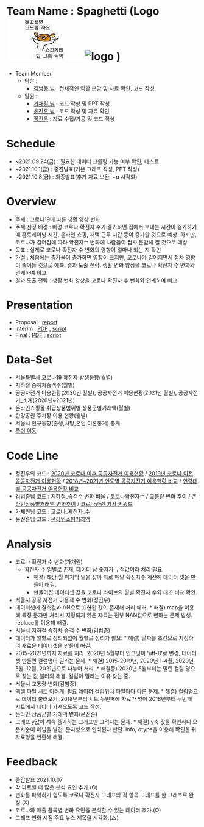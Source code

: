 # Team Name : Spaghetti (Logo ![logo](https://raw.githubusercontent.com/jinubot07/LikeLion_13th_DataCourse/main/08_PRJ_team_project/report/spaghetti_code.jpg) ![logo](https://user-images.githubusercontent.com/76489787/135559155-e76f058f-1798-490d-8cfa-4014e271bd72.jpg) )

* Team Member
  * 팀장 :
    *  [김범중 님](https://github.com/kbjung/LikeLion_13th_DataCourse/tree/main/TP01) : 전체적인 역할 분담 및 자료 확인, 코드 작성.
  * 팀원 :
    *  [가채원 님](https://github.com/chea12ya/2021_GA) : 코드 작성 및 PPT 작성
    *  [윤진훈 님](https://github.com/YoonJinhoon/LikeLion_13th_DataCourse) :  코드 작성 및 자료 확인
    *  [정진우](https://github.com/jinubot07/LikeLion_13th_DataCourse/tree/main/08_PRJ_team_project) : 자료 수집/가공 및 코드 작성
 
# Schedule
  *  ~2021.09.24(금) : 필요한 데이터 크롤링 가능 여부 확인, 테스트.
  *  ~2021.10.1(금) : 중간발표(기본 그래프 작성, PPT 작성)
  *  ~2021.10.8(금) : 최종발표(추가 자료 보완, +ɑ 시각화)

# Overview
* 주제 : 코로나19에 따른 생활 양상 변화
* 주제 선정 배경 : 배경 코로나 확진자 수가 증가하면 집에서 보내는 시간이 증가하기에 홈트레이닝 시간, 온라인 쇼핑, 재택 근무 시간 등이 증가할 것으로 예상. 하지만, 코로나가 길어짐에 따라 확진자수 변화에 사람들이 점차 둔감해 질 것으로 예상
* 목표 : 실제로 코로나 확진자 수 변화의 영향이 얼마나 되는 지 확인
* 가설 : 처음에는 증가율이 증가하면 영향이 크지만, 코로나가 길어지면서 점차 영향이 줄어들 것으로 예측. 결과 도출 전략. 생활 변화 양상을 코로나 확진자 수 변화와 연계하여 비교.
* 결과 도출 전략 : 생활 변화 양상을 코로나 확진자 수 변화와 연계하여 비교

# Presentation
* Proposal : [report](https://github.com/jinubot07/LikeLion_13th_DataCourse/blob/main/08_PRJ_team_project/report/LikeLion_%ED%94%84%EB%A1%9C%EC%A0%9D%ED%8A%B8%EA%B3%84%ED%9A%8D%EC%84%9C.pdf)
* Interim : [PDF](https://github.com/jinubot07/LikeLion_13th_DataCourse/blob/main/08_PRJ_team_project/report/211001_%EC%A4%91%EA%B0%84%EB%B0%9C%ED%91%9C.pdf) , [script](https://github.com/jinubot07/LikeLion_13th_DataCourse/blob/main/08_PRJ_team_project/report/211001_%EC%A4%91%EA%B0%84%EB%B0%9C%ED%91%9C%20%EB%8C%80%EB%B3%B8ver0.7.txt)
* Final : [PDF](https://github.com/jinubot07/LikeLion_13th_DataCourse/blob/main/08_PRJ_team_project/report/211008_%EC%B5%9C%EC%A2%85%EB%B0%9C%ED%91%9C.pdf) , [script](https://github.com/jinubot07/LikeLion_13th_DataCourse/blob/main/08_PRJ_team_project/report/211008_%EC%B5%9C%EC%A2%85%EB%B0%9C%ED%91%9C%20%EB%8C%80%EB%B3%B8ver1.3.txt)

# Data-Set
* 서울특별시 코로나19 확진자 발생동향(월별)
* 지하철 승하차승객수(월별)
* 공공자전거 이용현황(2020년 월별), 공공자전거 이용현황(2021년 월별), 공공자전거_소계(2020년~2021년)
* 온라인쇼핑몰 취급상품범위별 상품군별거래액(월별)
* 한강공원 주차장 이용 현황(월별)
* 서울시 인구동향(출생,사망,혼인,이혼통계) 통계
* [폴더 이동](https://github.com/jinubot07/LikeLion_13th_DataCourse/tree/main/08_PRJ_team_project/data)

# Code Line
* 정진우의 코드 : [2020년 코로나 이후 공공자전거 이용현황](https://jinubot07.github.io/LikeLion_13th_DataCourse/08_PRJ_team_project/code/정진우/Team_PRJ_bike20.html) / [2019년 코로나 이전 공공자전거 이용현황](https://jinubot07.github.io/LikeLion_13th_DataCourse/08_PRJ_team_project/code/정진우/TP_bike_19.html) / [2018년~2021년 연도별 공공자전거 이용현황 비교](https://jinubot07.github.io/LikeLion_13th_DataCourse/08_PRJ_team_project/code/정진우/TP_bike_19vs20.html) / [연령대별 공공자전거 이용현황 비교](https://jinubot07.github.io/LikeLion_13th_DataCourse/08_PRJ_team_project/code/정진우/TP_bike_AGE.html)
* 김범중님 코드 : [지하철_승객수 변화 비율](https://jinubot07.github.io/LikeLion_13th_DataCourse/08_PRJ_team_project/code/김범중/06_지하철월별_승차인원_그래프.html) / [코로나확진자수](https://jinubot07.github.io/LikeLion_13th_DataCourse/08_PRJ_team_project/code/김범중/01_코로나확진자수.html) / [교통량 변화 추이](https://jinubot07.github.io/LikeLion_13th_DataCourse/08_PRJ_team_project/code/김범중/03_traffic.html) / [온라인상품별거래액 변화추이](https://jinubot07.github.io/LikeLion_13th_DataCourse/08_PRJ_team_project/code/김범중/온라인상품별거래액.html) / [코로나관련 기사 키워드](https://jinubot07.github.io/LikeLion_13th_DataCourse/08_PRJ_team_project/code/김범중/06_코로나_웹크롤링(키워드변경).html)
* 가채원님 코드 : [코로나_확진자_수](https://jinubot07.github.io/LikeLion_13th_DataCourse/08_PRJ_team_project/code/가채원/(가채원님)월별%20코로나%20확진자%20변화율%20그래프.html)
* 윤진훈님 코드 : [온라인쇼핑거래액](https://jinubot07.github.io/LikeLion_13th_DataCourse/08_PRJ_team_project/code/윤진훈/(윤진훈님)온라인쇼핑거래액.html)

# Analysis
  * 코로나 확진자 수 변화(가채원)
     * 확진자 수 일별로 존재, 데이터 상 숫자가 누적값이라 처리 필요.
        * 해결) 해당 월 마지막 일을 잡아 차로 매달 확진자수 계산해 데이터 셋을 만들어 해결.
        * 만들어진 데이터셋 값을 코로나 라이브의 월별 확진자 수와 대조 비교 확인.
  * 서울시 공공 자전거 이용객 수 변화(정진우)
   * 데이터셋에 결측값과 //N으로 표현된 값이 존재해 처리 에러.
    * 해결) map을 이용해 특정 문자만 처리시 지정되지 않은 자료는 전부 NAN값으로 변하는 문제 발생. replace를 이용해 해결.
  * 서울시 지하철 승하차 승객 수 변화(김범중)
   * 데이터가 일별로 정리되있어 월별로 정리가 필요.
    * 해결) 날짜를 조건으로 지정하여 새로운 데이터셋을 만들어 해결.
   * 2015-2021년까지 자료를 처리. 2020년 5월부터 인코딩이 'utf-8'로 변경, 데이터셋 만들면 컬럼명이 밀리는 문제.
    * 해결) 2015-2019년, 2020년 1-4월, 2020년 5월-12월, 2021년으로 나누어 처리.
    * 해결중) 2020년 5월부터는 밀린 컬럼 명으로 찾는 값 불러와 해결. 컬럼이 밀리는 이유 찾는 중.
  * 서울시 교통량 변화(김범중)
   * 엑셀 파일 시트 여러개, 필요 데이터 컬럼위치 파일마다 다른 문제.
    * 해결) 컬럼명으로 데이터 불러오기, 2018년부터 시트 두번째에 자료가 있어 2018년부터 두번째 시트에서 데이터 가져오도록 코드 작성.
  * 온라인 상품군별 거래액 변화(윤진훈)
   * 그래프 y값이 계속 증가하는 그래프만 그려지는 문제.
    * 해결) y축 값을 확인하니 오름차순이 아님을 발견. 문자형으로 인식된다 판단. info, dtype을 이용해 확인한 뒤 자료형을 변환해 해결.

# Feedback
  * 중간발표 2021.10.07
   * 각 파트별 더 많은 분석 요인 추가.(O)
   * 변화를 파악하기 쉽도록 코로나 확진자 그래프와 각 항목 그래프를 한 그래프로 완성.(X)
   * 코로나와 매출 품목별 변화 요인을 분석할 수 있는 데이터 추가.(O)
   * 그래프 변화 시점 주요 뉴스 제목을 시각화.(△)
